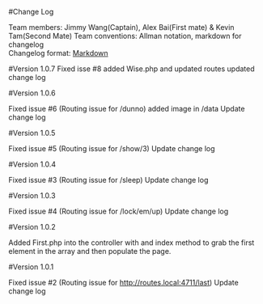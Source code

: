 #Change Log

Team members:   Jimmy Wang(Captain), Alex Bai(First mate) & Kevin Tam(Second Mate)
Team conventions: Allman notation, markdown for changelog  
Changelog format: [Markdown](https://github.com/adam-p/markdown-here/wiki/Markdown-Cheatsheet) 

#Version 1.0.7
Fixed isse #8
added Wise.php and updated routes
updated change log

#Version 1.0.6

Fixed issue #6 (Routing issue for /dunno)
added image in /data
Update change log

#Version 1.0.5

Fixed issue #5 (Routing issue for /show/3)
Update change log

#Version 1.0.4

Fixed issue #3 (Routing issue for /sleep)
Update change log

#Version 1.0.3

Fixed issue #4 (Routing issue for /lock/em/up)
Update change log

#Version 1.0.2

Added First.php into the controller with and index method to grab the first element in the array 
and then populate the page.

#Version 1.0.1

Fixed issue #2 (Routing issue for http://routes.local:4711/last)
Update change log
